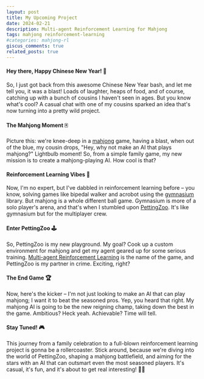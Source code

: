 ```yaml
---
layout: post
title: My Upcoming Project
date: 2024-02-21
description: Multi-agent Reinforcement Learning for Mahjong
tags: mahjong reinforcement-learning
#categories: mahjong-rl
giscus_comments: true
related_posts: true
---
```


#### Hey there, Happy Chinese New Year! 🎉

So, I just got back from this awesome Chinese New Year bash, and let me tell you, it was a blast! Loads of laughter, heaps of food, and of course, catching up with a bunch of cousins I haven't seen in ages. But you know what's cool? A casual chat with one of my cousins sparked an idea that's now turning into a pretty wild project.

#### The Mahjong Moment 🀄

Picture this: we're knee-deep in a [mahjong](https://en.wikipedia.org/wiki/Mahjong) game, having a blast, when out of the blue, my cousin drops, "Hey, why not make an AI that plays mahjong?" Lightbulb moment! So, from a simple family game, my new mission is to create a mahjong-playing AI. How cool is that?

#### Reinforcement Learning Vibes 🚀

Now, I'm no expert, but I've dabbled in reinforcement learning before – you know, solving games like bipedal walker and acrobot using the [gymnasium](https://gymnasium.farama.org/) library. But mahjong is a whole different ball game. Gymnasium is more of a solo player's arena, and that's when I stumbled upon [PettingZoo](https://pettingzoo.farama.org/). It's like gymnasium but for the multiplayer crew.

#### Enter PettingZoo 🕹️

So, PettingZoo is my new playground. My goal? Cook up a custom environment for mahjong and get my agent geared up for some serious training. [Multi-agent Reinforcement Learning](https://en.wikipedia.org/wiki/Multi-agent_reinforcement_learning) is the name of the game, and PettingZoo is my partner in crime. Exciting, right?

#### The End Game 🏆

Now, here's the kicker – I'm not just looking to make an AI that can play mahjong; I want it to beat the seasoned pros. Yep, you heard that right. My mahjong AI is going to be the new reigning champ, taking down the best in the game. Ambitious? Heck yeah. Achievable? Time will tell.

#### Stay Tuned! 🎮

This journey from a family celebration to a full-blown reinforcement learning project is gonna be a rollercoaster. Stick around, because we're diving into the world of PettingZoo, shaping a mahjong battlefield, and aiming for the stars with an AI that can outsmart even the most seasoned players. It's casual, it's fun, and it's about to get real interesting! 🚀✨

